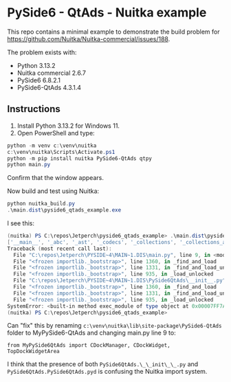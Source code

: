 
# PySide6 - QtAds - Nuitka example

This repo contains a minimal example to demonstrate the build problem for
https://github.com/Nuitka/Nuitka-commercial/issues/188.

The problem exists with:

- Python 3.13.2
- Nuitka commercial 2.6.7
- PySide6 6.8.2.1
- PySide6-QtAds 4.3.1.4


## Instructions

1. Install Python 3.13.2 for Windows 11.
2. Open PowerShell and type:
```PowerShell
python -m venv c:\venv\nuitka
c:\venv\nuitka\Scripts\Activate.ps1
python -m pip install nuitka PySide6-QtAds qtpy
python main.py
```

Confirm that the window appears.

Now build and test using Nuitka:

```PowerShell
python nuitka_build.py
.\main.dist\pyside6_qtads_example.exe
```

I see this:

```PowerShell
(nuitka) PS C:\repos\Jetperch\pyside6_qtads_example> .\main.dist\pyside6_qtads_example.exe
['__main__', '_abc', '_ast', '_codecs', '_collections', '_collections_abc', '_frozen_importlib', '_frozen_importlib_external', '_functools', '_imp', '_io', '_opcode', '_opcode_metadata', '_operator', '_signal', '_sre', '_stat', '_thread', '_tokenize', '_warnings', '_weakref', '_weakrefset', '_winapi', 'abc', 'ast', 'builtins', 'codecs', 'collections', 'collections.abc', 'contextlib', 'copyreg', 'dis', 'encodings', 'encodings.aliases', 'encodings.cp1252', 'encodings.utf_8', 'enum', 'functools', 'genericpath', 'importlib', 'importlib._bootstrap', 'importlib._bootstrap_external', 'importlib.machinery', 'inspect', 'io', 'itertools', 'keyword', 'linecache', 'marshal', 'nt', 'ntpath', 'opcode', 'operator', 'os', 'os.path', 're', 're._casefix', 're._compiler', 're._constants', 're._parser', 'reprlib', 'stat', 'sys', 'time', 'token', 'tokenize', 'types', 'weakref', 'winreg', 'zipimport']
Traceback (most recent call last):
  File "C:\repos\Jetperch\PYSIDE~4\MAIN~1.DIS\main.py", line 9, in <module>
  File "<frozen importlib._bootstrap>", line 1360, in _find_and_load
  File "<frozen importlib._bootstrap>", line 1331, in _find_and_load_unlocked
  File "<frozen importlib._bootstrap>", line 935, in _load_unlocked
  File "C:\repos\Jetperch\PYSIDE~4\MAIN~1.DIS\PySide6QtAds\__init__.py", line 7, in <module PySide6QtAds>
  File "<frozen importlib._bootstrap>", line 1360, in _find_and_load
  File "<frozen importlib._bootstrap>", line 1331, in _find_and_load_unlocked
  File "<frozen importlib._bootstrap>", line 935, in _load_unlocked
SystemError: <built-in method exec_module of type object at 0x00007FF7AD726C20> returned NULL without setting an exception
(nuitka) PS C:\repos\Jetperch\pyside6_qtads_example>
```

Can "fix" this by renaming `c:\venv\nuitka\lib\site-package\PySide6-QtAds` folder to MyPySide6-QtAds and
changing main.py line 9 to:

```
from MyPySide6QtAds import CDockManager, CDockWidget, TopDockWidgetArea
```

I think that the presence of both `PySide6QtAds.\_\_init\_\_.py` and `PySide6QtAds.PySide6QtAds.pyd` is confusing the Nuitka import system.
